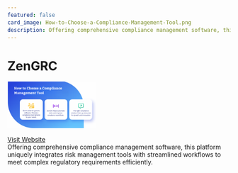 ```yaml
---
featured: false
card_image: How-to-Choose-a-Compliance-Management-Tool.png
description: Offering comprehensive compliance management software, this platform uniquely integrates risk management tools with streamlined workflows to meet complex regulatory requirements efficiently.
---
```


# ZenGRC
<img src="How-to-Choose-a-Compliance-Management-Tool.png" alt="Logo" style="max-width: 200px; height: auto;">

<a href="https://www.zengrc.com/blog/how-to-choose-a-compliance-management-tool/">Visit Website</a>  
Offering comprehensive compliance management software, this platform uniquely integrates risk management tools with streamlined workflows to meet complex regulatory requirements efficiently.
